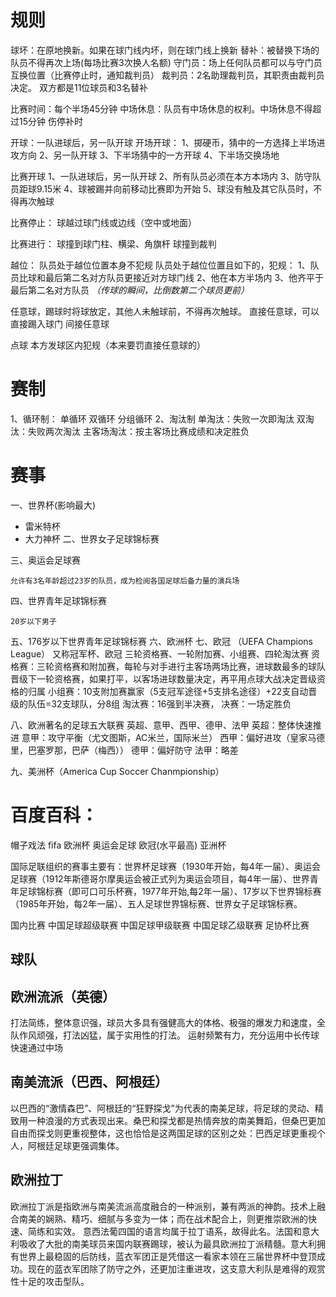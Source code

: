 # 规则
球坏：在原地换新。如果在球门线内坏，则在球门线上换新
替补：被替换下场的队员不得再次上场(每场比赛3次换人名额)
守门员：场上任何队员都可以与守门员互换位置（比赛停止时，通知裁判员）
裁判员：2名助理裁判员，其职责由裁判员决定。
双方都是11位球员和3名替补

比赛时间：每个半场45分钟
中场休息：队员有中场休息的权利。中场休息不得超过15分钟
伤停补时

开球：一队进球后，另一队开球
开场开球：
1、掷硬币，猜中的一方选择上半场进攻方向
2、另一队开球
3、下半场猜中的一方开球
4、下半场交换场地

比赛开球
1、一队进球后，另一队开球
2、所有队员必须在本方本场内
3、防守队员距球9.15米
4、球被踢并向前移动比赛即为开始
5、球没有触及其它队员时，不得再次触球

比赛停止：
球越过球门线或边线（空中或地面）

比赛进行：
球撞到球门柱、横梁、角旗杆
球撞到裁判

越位：
队员处于越位位置本身不犯规
队员处于越位位置且如下的，犯规：
1、队员比球和最后第二名对方队员更接近对方球门线
2、他在本方半场内
3、他齐平于最后第二名对方队员
*（传球的瞬间，比倒数第二个球员更前）*

任意球，踢球时将球放定，其他人未触球前，不得再次触球。
直接任意球，可以直接踢入球门
间接任意球

点球
本方发球区内犯规（本来要罚直接任意球的）

# 赛制
1、循环制：
单循环
双循环
分组循环
2、淘汰制
单淘汰：失败一次即淘汰
双淘汰：失败两次淘汰
主客场淘汰：按主客场比赛成绩和决定胜负

# 赛事


一、世界杯(影响最大)

 - 雷米特杯
- 大力神杯
二、世界女子足球锦标赛

三、奥运会足球赛

    允许有3名年龄超过23岁的队员，成为检阅各国足球后备力量的演兵场

四、世界青年足球锦标赛  

    20岁以下男子
五、176岁以下世界青年足球锦标赛
六、欧洲杯
七、欧冠 （UEFA Champions League）
    又称冠军杯、欧冠
    三轮资格赛、一轮附加赛、小组赛、四轮淘汰赛
    资格赛：三轮资格赛和附加赛，每轮与对手进行主客场两场比赛，进球数最多的球队晋级下一轮资格赛，如果打平，以客场进球数量决定，再平用点球大战决定晋级资格的归属
    小组赛：10支附加赛赢家（5支冠军途径+5支排名途径）+22支自动晋级的队伍=32支球队，分8组
    淘汰赛：16强到半决赛，
    决赛：一场定胜负

八、欧洲著名的足球五大联赛
英超、意甲、西甲、德甲、法甲
英超：整体快速推进
意甲：攻守平衡（尤文图斯，AC米兰，国际米兰）
西甲：偏好进攻（皇家马德里，巴塞罗那，巴萨（梅西））
德甲：偏好防守
法甲：略差

九、美洲杯（America Cup Soccer Chanmpionship）



# 百度百科：
帽子戏法
fifa
欧洲杯
奥运会足球
欧冠(水平最高)
亚洲杯


国际足联组织的赛事主要有：世界杯足球赛（1930年开始，每4年一届）、奥运会足球赛（1912年斯德哥尔摩奥运会被正式列为奥运会项目，每4年一届）、世界青年足球锦标赛（即可口可乐杯赛，1977年开始,每2年一届）、17岁以下世界锦标赛（1985年开始，每2年一届）、五人足球世界锦标赛、世界女子足球锦标赛。

国内比赛
中国足球超级联赛
中国足球甲级联赛
中国足球乙级联赛
足协杯比赛

## 球队
## 欧洲流派（英德）
打法简练，整体意识强，球员大多具有强健高大的体格、极强的爆发力和速度，全队作风顽强，打法凶猛，属于实用性的打法。
运射频繁有力，充分运用中长传球快速通过中场


## 南美流派（巴西、阿根廷）
 以巴西的“激情森巴”、阿根廷的“狂野探戈”为代表的南美足球，将足球的灵动、精致用一种浪漫的方式表现出来。桑巴和探戈都是热情奔放的南美舞蹈，但桑巴更加自由而探戈则更重视整体，这也恰恰是这两国足球的区别之处：巴西足球更重视个人，阿根廷足球更强调集体。



## 欧洲拉丁
欧洲拉丁派是指欧洲与南美流派高度融合的一种派别，兼有两派的神韵。技术上融合南美的娴熟、精巧、细腻与多变为一体；而在战术配合上，则更推崇欧洲的快速、简练和实效。 意西法葡四国的语言均属于拉丁语系，故得此名。法国和意大利吸收了大批的南美球员来国内联赛踢球，被认为最具欧洲拉丁派精髓。意大利拥有世界上最稳固的后防线，蓝衣军团正是凭借这一看家本领在三届世界杯中登顶成功。现在的蓝衣军团除了防守之外，还更加注重进攻，这支意大利队是难得的观赏性十足的攻击型队。
